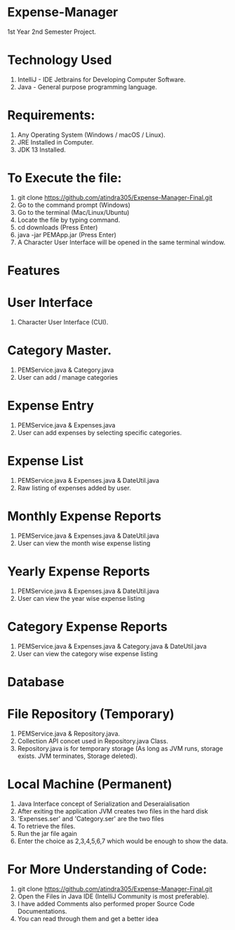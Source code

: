 # Expense-Manager
1st Year 2nd Semester Project.

# Technology Used
1. IntelliJ - IDE Jetbrains for Developing Computer Software. 
2. Java - General purpose programming language.

# Requirements:
1. Any Operating System (Windows / macOS / Linux).
2. JRE Installed in Computer.
3. JDK 13 Installed.

# To Execute the file:
1. git clone https://github.com/atindra305/Expense-Manager-Final.git
2. Go to the command prompt (Windows)
3. Go to the terminal (Mac/Linux/Ubuntu)
4. Locate the file by typing command.
5. cd downloads (Press Enter)
6. java -jar PEMApp.jar (Press Enter)
7. A Character User Interface will be opened in the same terminal window.

# Features
   # User Interface
   1. Character User Interface (CUI).
   
   # Category Master.
   1. PEMService.java & Category.java
   2. User can add / manage categories

   # Expense Entry
   1. PEMService.java & Expenses.java
   2. User can add expenses by selecting specific categories.
   
   # Expense List
   1. PEMService.java & Expenses.java & DateUtil.java
   2. Raw listing of expenses added by user.
    
   # Monthly Expense Reports
   1. PEMService.java & Expenses.java & DateUtil.java
   2. User can view the month wise expense listing
   
   # Yearly Expense Reports
   1. PEMService.java & Expenses.java & DateUtil.java
   2. User can view the year wise expense listing
   
   # Category Expense Reports
   1. PEMService.java & Expenses.java & Category.java & DateUtil.java
   2. User can view the category wise expense listing

# Database
   # File Repository (Temporary)
   1. PEMService.java & Repository.java.
   2. Collection API concet used in Repository.java Class.
   3. Repository.java is for temporary storage (As long as JVM runs, storage exists. JVM terminates, Storage deleted). 
   
   # Local Machine (Permanent)
   1. Java Interface concept of Serialization and Deseraialisation
   2. After exiting the application JVM creates two files in the hard disk 
   3. 'Expenses.ser' and 'Category.ser' are the two files
   4. To retrieve the files.
   5. Run the jar file again
   6. Enter the choice as 2,3,4,5,6,7 which would be enough to show the data.
   
# For More Understanding of Code:
   1. git clone https://github.com/atindra305/Expense-Manager-Final.git
   2. Open the Files in Java IDE (IntelliJ Community is most preferable).
   3. I have added Comments also performed proper Source Code Documentations.
   4. You can read through them and get a better idea
   
   

